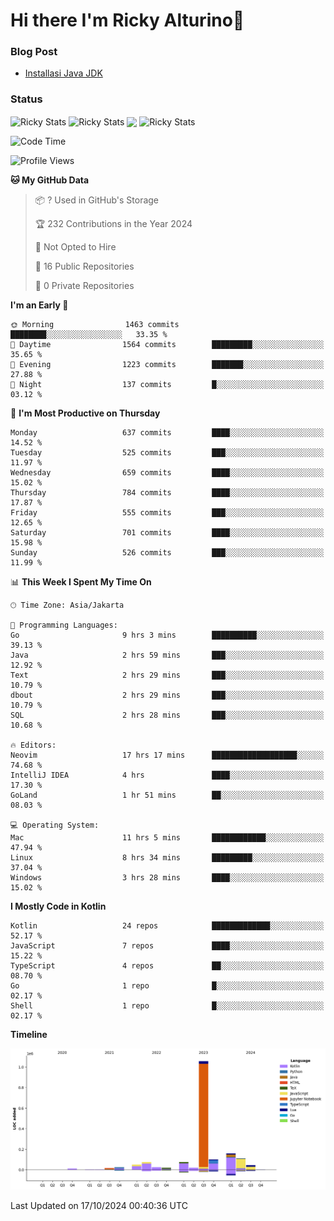 # Hi there I'm Ricky Alturino👋

### Blog Post

<!-- BLOG-POST-LIST:START -->

- [Installasi Java JDK](https://onirutla.medium.com/installasi-java-jdk-ec701beeb5cb?source=rss-d9d81c918cc9------2)
<!-- BLOG-POST-LIST:END -->

### Status

<img align="center" alt="Ricky Stats" src="https://github-readme-stats.vercel.app/api?username=Alturino&theme=dark&show_icons=true&hide_border=false" />
<img align="center" alt="Ricky Stats" src="https://github-readme-stats.vercel.app/api/top-langs/?username=Alturino&theme=dark&show_icons=true&layout=compact"/>
<img align="center" width="640px" src="https://github-readme-stats.vercel.app/api/wakatime?username=Alturino&layout=compact&hide_border=true&theme=dark">
<img align="center" alt="Ricky Stats" src="https://leetcard.jacoblin.cool/onirutla?border=0&radius=20&ext=activity"/>

<!--START_SECTION:waka-->
![Code Time](http://img.shields.io/badge/Code%20Time-643%20hrs%2038%20mins-blue)

![Profile Views](http://img.shields.io/badge/Profile%20Views-0-blue)

**🐱 My GitHub Data** 

> 📦 ? Used in GitHub's Storage 
 > 
> 🏆 232 Contributions in the Year 2024
 > 
> 🚫 Not Opted to Hire
 > 
> 📜 16 Public Repositories 
 > 
> 🔑 0 Private Repositories 
 > 
**I'm an Early 🐤** 

```text
🌞 Morning                1463 commits        ████████░░░░░░░░░░░░░░░░░   33.35 % 
🌆 Daytime                1564 commits        █████████░░░░░░░░░░░░░░░░   35.65 % 
🌃 Evening                1223 commits        ███████░░░░░░░░░░░░░░░░░░   27.88 % 
🌙 Night                  137 commits         █░░░░░░░░░░░░░░░░░░░░░░░░   03.12 % 
```
📅 **I'm Most Productive on Thursday** 

```text
Monday                   637 commits         ████░░░░░░░░░░░░░░░░░░░░░   14.52 % 
Tuesday                  525 commits         ███░░░░░░░░░░░░░░░░░░░░░░   11.97 % 
Wednesday                659 commits         ████░░░░░░░░░░░░░░░░░░░░░   15.02 % 
Thursday                 784 commits         ████░░░░░░░░░░░░░░░░░░░░░   17.87 % 
Friday                   555 commits         ███░░░░░░░░░░░░░░░░░░░░░░   12.65 % 
Saturday                 701 commits         ████░░░░░░░░░░░░░░░░░░░░░   15.98 % 
Sunday                   526 commits         ███░░░░░░░░░░░░░░░░░░░░░░   11.99 % 
```


📊 **This Week I Spent My Time On** 

```text
🕑︎ Time Zone: Asia/Jakarta

💬 Programming Languages: 
Go                       9 hrs 3 mins        ██████████░░░░░░░░░░░░░░░   39.13 % 
Java                     2 hrs 59 mins       ███░░░░░░░░░░░░░░░░░░░░░░   12.92 % 
Text                     2 hrs 29 mins       ███░░░░░░░░░░░░░░░░░░░░░░   10.79 % 
dbout                    2 hrs 29 mins       ███░░░░░░░░░░░░░░░░░░░░░░   10.79 % 
SQL                      2 hrs 28 mins       ███░░░░░░░░░░░░░░░░░░░░░░   10.68 % 

🔥 Editors: 
Neovim                   17 hrs 17 mins      ███████████████████░░░░░░   74.68 % 
IntelliJ IDEA            4 hrs               ████░░░░░░░░░░░░░░░░░░░░░   17.30 % 
GoLand                   1 hr 51 mins        ██░░░░░░░░░░░░░░░░░░░░░░░   08.03 % 

💻 Operating System: 
Mac                      11 hrs 5 mins       ████████████░░░░░░░░░░░░░   47.94 % 
Linux                    8 hrs 34 mins       █████████░░░░░░░░░░░░░░░░   37.04 % 
Windows                  3 hrs 28 mins       ████░░░░░░░░░░░░░░░░░░░░░   15.02 % 
```

**I Mostly Code in Kotlin** 

```text
Kotlin                   24 repos            █████████████░░░░░░░░░░░░   52.17 % 
JavaScript               7 repos             ████░░░░░░░░░░░░░░░░░░░░░   15.22 % 
TypeScript               4 repos             ██░░░░░░░░░░░░░░░░░░░░░░░   08.70 % 
Go                       1 repo              █░░░░░░░░░░░░░░░░░░░░░░░░   02.17 % 
Shell                    1 repo              █░░░░░░░░░░░░░░░░░░░░░░░░   02.17 % 
```



**Timeline**

![Lines of Code chart](https://raw.githubusercontent.com/Alturino/Alturino/main/assets/bar_graph.png)


 Last Updated on 17/10/2024 00:40:36 UTC
<!--END_SECTION:waka-->
